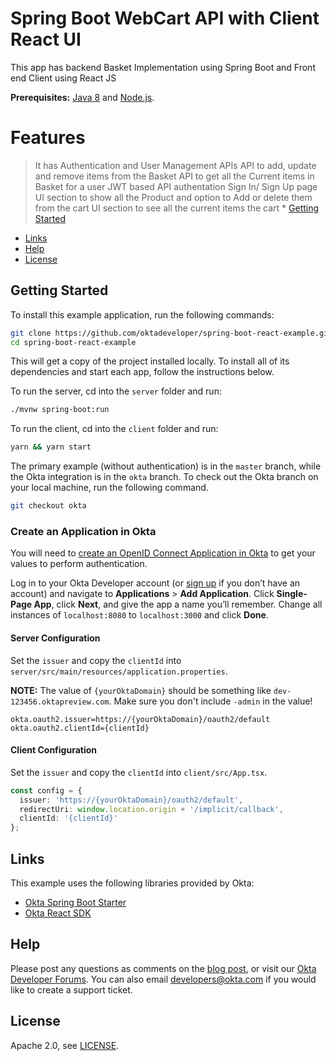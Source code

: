 # Spring Boot WebCart API with Client React UI
 
This app has backend Basket Implementation using Spring Boot and Front end Client using React JS

**Prerequisites:** [Java 8](http://www.oracle.com/technetwork/java/javase/downloads/jdk8-downloads-2133151.html) and [Node.js](https://nodejs.org/).

# Features
> It has Authentication and User Management APIs 
> API to add, update and remove items from the Basket
> API to get all the Current items in Basket for a user
> JWT based API authentation
> Sign In/ Sign Up page
> UI section to show all the Product and option to Add or delete them from the cart
> UI section to see all the current items the cart
> \* [Getting Started](#getting-started)
* [Links](#links)
* [Help](#help)
* [License](#license)

## Getting Started

To install this example application, run the following commands:

```bash
git clone https://github.com/oktadeveloper/spring-boot-react-example.git
cd spring-boot-react-example
```

This will get a copy of the project installed locally. To install all of its dependencies and start each app, follow the instructions below.

To run the server, cd into the `server` folder and run:
 
```bash
./mvnw spring-boot:run
```

To run the client, cd into the `client` folder and run:
 
```bash
yarn && yarn start
```

The primary example (without authentication) is in the `master` branch, while the Okta integration is in the `okta` branch. To check out the Okta branch on your local machine, run the following command.

```bash
git checkout okta
```

### Create an Application in Okta

You will need to [create an OpenID Connect Application in Okta](https://developer.okta.com/blog/2017/12/06/bootiful-development-with-spring-boot-and-react#create-an-oidc-app-in-okta) to get your values to perform authentication. 

Log in to your Okta Developer account (or [sign up](https://developer.okta.com/signup/) if you don’t have an account) and navigate to **Applications** > **Add Application**. Click **Single-Page App**, click **Next**, and give the app a name you’ll remember. Change all instances of `localhost:8080` to `localhost:3000` and click **Done**.

#### Server Configuration

Set the `issuer` and copy the `clientId` into `server/src/main/resources/application.properties`. 

**NOTE:** The value of `{yourOktaDomain}` should be something like `dev-123456.oktapreview.com`. Make sure you don't include `-admin` in the value!

```properties
okta.oauth2.issuer=https://{yourOktaDomain}/oauth2/default
okta.oauth2.clientId={clientId}
```

#### Client Configuration

Set the `issuer` and copy the `clientId` into `client/src/App.tsx`.

```typescript
const config = {
  issuer: 'https://{yourOktaDomain}/oauth2/default',
  redirectUri: window.location.origin + '/implicit/callback',
  clientId: '{clientId}'
};
```

## Links

This example uses the following libraries provided by Okta:

* [Okta Spring Boot Starter](https://github.com/okta/okta-spring-boot)
* [Okta React SDK](https://github.com/okta/okta-oidc-js/tree/master/packages/okta-react)

## Help

Please post any questions as comments on the [blog post](https://developer.okta.com/blog/2017/12/06/bootiful-development-with-spring-boot-and-react), or visit our [Okta Developer Forums](https://devforum.okta.com/). You can also email developers@okta.com if you would like to create a support ticket.

## License

Apache 2.0, see [LICENSE](LICENSE).
